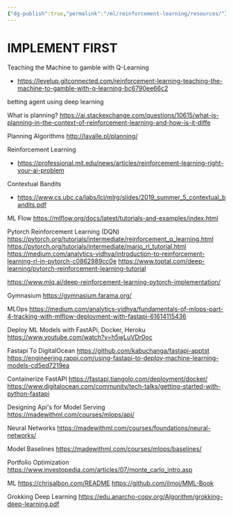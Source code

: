 ```yaml
---
{"dg-publish":true,"permalink":"/ml/reinforcement-learning/resources/"}
---
```


# IMPLEMENT FIRST

Teaching the Machine to gamble with Q-Learning
- https://levelup.gitconnected.com/reinforcement-learning-teaching-the-machine-to-gamble-with-q-learning-bc6790ee66c2

betting agent using deep learning


What is planning?
https://ai.stackexchange.com/questions/10615/what-is-planning-in-the-context-of-reinforcement-learning-and-how-is-it-diffe

Planning Algorithms
http://lavalle.pl/planning/


Reinforcement Learning
- https://professional.mit.edu/news/articles/reinforcement-learning-right-your-ai-problem

Contextual Bandits
- https://www.cs.ubc.ca/labs/lci/mlrg/slides/2019_summer_5_contextual_bandits.pdf


ML Flow
https://mlflow.org/docs/latest/tutorials-and-examples/index.html


Pytorch Reinforcement Learning (DQN)
https://pytorch.org/tutorials/intermediate/reinforcement_q_learning.html
https://pytorch.org/tutorials/intermediate/mario_rl_tutorial.html
https://medium.com/analytics-vidhya/introduction-to-reinforcement-learning-rl-in-pytorch-c0862989cc0e
https://www.toptal.com/deep-learning/pytorch-reinforcement-learning-tutorial

https://www.mlq.ai/deep-reinforcement-learning-pytorch-implementation/



Gymnasium 
https://gymnasium.farama.org/


MLOps
https://medium.com/analytics-vidhya/fundamentals-of-mlops-part-4-tracking-with-mlflow-deployment-with-fastapi-61614115436

Deploy ML Models with FastAPi, Docker, Heroku
https://www.youtube.com/watch?v=h5wLuVDr0oc

Fastapi To DigitalOcean
https://github.com/kabuchanga/fastapi-apptst
https://engineering.rappi.com/using-fastapi-to-deploy-machine-learning-models-cd5ed7219ea

Containerize FastAPI
https://fastapi.tiangolo.com/deployment/docker/
https://www.digitalocean.com/community/tech-talks/getting-started-with-python-fastapi

Designing Api's for Model Serving
https://madewithml.com/courses/mlops/api/


Neural Networks
https://madewithml.com/courses/foundations/neural-networks/


Model Baselines
https://madewithml.com/courses/mlops/baselines/

Portfolio Optimization
https://www.investopedia.com/articles/07/monte_carlo_intro.asp

ML
https://chrisalbon.com/README
https://github.com/ilmoi/MML-Book

Grokking Deep Learning
https://edu.anarcho-copy.org/Algorithm/grokking-deep-learning.pdf




